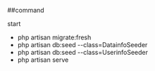  ##command
 
 start
 
 - php artisan migrate:fresh
 - php artisan db:seed --class=DatainfoSeeder
 - php artisan db:seed --class=UserinfoSeeder
 -  php artisan serve